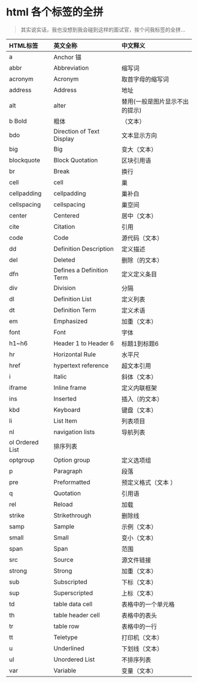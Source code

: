 # html 各个标签的全拼

> 其实说实话，我也没想到我会碰到这样的面试官，挨个问我标签的全拼...


|HTML标签|英文全称|中文释义|
|:--|:--|:--|
|a	|Anchor	锚
|abbr	|Abbreviation	|缩写词|
|acronym	|Acronym	|取首字母的缩写词|
|address    	|Address	|地址|
|alt	|alter|	替用(一般是图片显示不出的提示)|
|b	Bold	|粗体|（文本）|
|bdo          	|Direction of Text Display|	文本显示方向|
|big          	|Big	|变大（文本）|
|blockquote    	|Block Quotation|	区块引用语|
|br            	|Break	|换行|
|cell	|cell	|巢|
|cellpadding	|cellpadding|	巢补白|
|cellspacing	|cellspacing|	巢空间|
|center    	|Centered	|居中（文本）|
|cite          	|Citation|	引用|
|code	|Code	|源代码（文本）|
|dd             	|Definition Description|	定义描述|
|del               	|Deleted	|删除（的文本）|
|dfn           	|Defines a Definition Term|	定义定义条目|
|div              	|Division|	分隔|
|dl                	|Definition List|	定义列表|
|dt                 	|Definition Term|	定义术语|
|em          	|Emphasized	|加重（文本）|
|font          	|Font|	字体|
|h1~h6	|Header 1 to Header 6	|标题1到标题6|
|hr                	|Horizontal Rule|	水平尺|
|href	|hypertext reference|	超文本引用|
|i	|Italic	|斜体（文本）|
|iframe	|Inline frame	|定义内联框架|
|ins               	|Inserted	|插入（的文本）|
|kbd          	|Keyboard	|键盘（文本）|
|li	|List Item|	列表项目|
|nl	|navigation lists	|导航列表|
|ol                	Ordered List	|排序列表|
|optgroup	|Option group|	定义选项组|
|p	|Paragraph|	段落|
|pre	|Preformatted	|预定义格式（文本 ）|
|q	|Quotation	|引用语|
|rel	|Reload|	加载|
|strike      	|Strikethrough	|删除线|
|samp      	|Sample	|示例（文本）|
|small      	|Small|	变小（文本）|
|span          	|Span	|范围|
|src	|Source	|源文件链接|
|strong	|Strong|	加重（文本）|
|sub          	|Subscripted|	下标（文本）|
|sup          	|Superscripted|	上标（文本）|
|td	|table data cell|	表格中的一个单元格|
|th |table header cell|	表格中的表头|
|tr	|table row|	表格中的一行|
|tt               	|Teletype	|打印机（文本）|
|u              	|Underlined	|下划线（文本）|
|ul               |	Unordered List|	不排序列表|
|var            	|Variable	|变量（文本）|